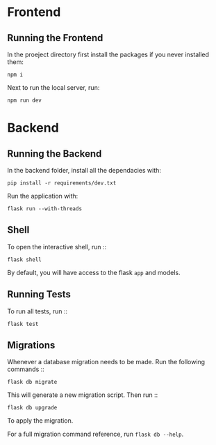 # Frontend

## Running the Frontend

In the proeject directory first install the packages if you never installed them:

```
npm i 
```

Next to run the local server, run:

```
npm run dev
```


# Backend

## Running the Backend

In the backend folder, install all the dependacies with:
```
pip install -r requirements/dev.txt
```

Run the application with:

```
flask run --with-threads
```

Shell
-----

To open the interactive shell, run ::

    flask shell

By default, you will have access to the flask ``app`` and models.


Running Tests
-------------

To run all tests, run ::

    flask test


Migrations
----------

Whenever a database migration needs to be made. Run the following commands ::

    flask db migrate

This will generate a new migration script. Then run ::

    flask db upgrade

To apply the migration.

For a full migration command reference, run ``flask db --help``.
